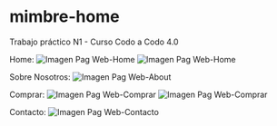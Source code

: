 # mimbre-home
Trabajo práctico N1 - Curso Codo a Codo 4.0

Home:
![Imagen Pag Web-Home](https://i.ibb.co/mv9WdZv/1.png)
![Imagen Pag Web-Home](https://i.ibb.co/xCWYZ9n/2.png)

Sobre Nosotros:
![Imagen Pag Web-About](https://i.ibb.co/23xj1GD/3.png)

Comprar:
![Imagen Pag Web-Comprar](https://i.ibb.co/g3RPRsV/4.png)
![Imagen Pag Web-Comprar](https://i.ibb.co/PhzgH6d/5.png)

Contacto:
![Imagen Pag Web-Contacto](https://i.ibb.co/nkXGC6d/6.png)

